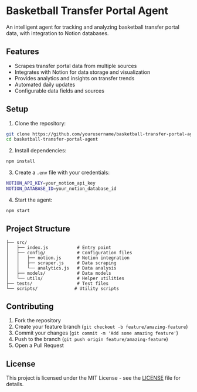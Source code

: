# Basketball Transfer Portal Agent

An intelligent agent for tracking and analyzing basketball transfer portal data, with integration to Notion databases.

## Features

- Scrapes transfer portal data from multiple sources
- Integrates with Notion for data storage and visualization
- Provides analytics and insights on transfer trends
- Automated daily updates
- Configurable data fields and sources

## Setup

1. Clone the repository:
```bash
git clone https://github.com/yourusername/basketball-transfer-portal-agent.git
cd basketball-transfer-portal-agent
```

2. Install dependencies:
```bash
npm install
```

3. Create a `.env` file with your credentials:
```bash
NOTION_API_KEY=your_notion_api_key
NOTION_DATABASE_ID=your_notion_database_id
```

4. Start the agent:
```bash
npm start
```

## Project Structure

```
├── src/
│   ├── index.js           # Entry point
│   ├── config/            # Configuration files
│   │   ├── notion.js      # Notion integration
│   │   ├── scraper.js     # Data scraping
│   │   └── analytics.js   # Data analysis
│   ├── models/            # Data models
│   └── utils/             # Helper utilities
├── tests/                 # Test files
└── scripts/              # Utility scripts
```

## Contributing

1. Fork the repository
2. Create your feature branch (`git checkout -b feature/amazing-feature`)
3. Commit your changes (`git commit -m 'Add some amazing feature'`)
4. Push to the branch (`git push origin feature/amazing-feature`)
5. Open a Pull Request

## License

This project is licensed under the MIT License - see the [LICENSE](LICENSE) file for details.